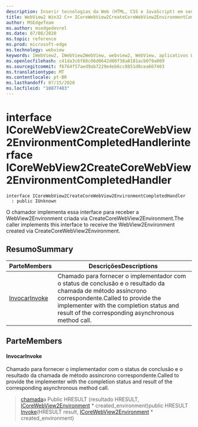 ```yaml
---
description: Inserir tecnologias da Web (HTML, CSS e JavaScript) em seus aplicativos nativos com o controle WebView2 do Microsoft Edge
title: WebView2 Win32 C++ ICoreWebView2CreateCoreWebView2EnvironmentCompletedHandler
author: MSEdgeTeam
ms.author: msedgedevrel
ms.date: 07/08/2020
ms.topic: reference
ms.prod: microsoft-edge
ms.technology: webview
keywords: IWebView2, IWebView2WebView, webview2, WebView, aplicativos Win32, Win32, Edge, ICoreWebView2, ICoreWebView2Controller, controle do navegador, HTML Edge, ICoreWebView2CreateCoreWebView2EnvironmentCompletedHandler
ms.openlocfilehash: c41da3c6f88c06d0642d00f38a8181acb079a009
ms.sourcegitcommit: f6764f57aed9ab7229e4eb6cc8851d0cea667403
ms.translationtype: MT
ms.contentlocale: pt-BR
ms.lasthandoff: 07/15/2020
ms.locfileid: "10877403"
---
```

# <span data-ttu-id="be91f-104">interface ICoreWebView2CreateCoreWebView2EnvironmentCompletedHandler</span><span class="sxs-lookup"><span data-stu-id="be91f-104">interface ICoreWebView2CreateCoreWebView2EnvironmentCompletedHandler</span></span> 

```
interface ICoreWebView2CreateCoreWebView2EnvironmentCompletedHandler
  : public IUnknown
```

<span data-ttu-id="be91f-105">O chamador implementa essa interface para receber a WebView2Environment criada via CreateCoreWebView2Environment.</span><span class="sxs-lookup"><span data-stu-id="be91f-105">The caller implements this interface to receive the WebView2Environment created via CreateCoreWebView2Environment.</span></span>

## <span data-ttu-id="be91f-106">Resumo</span><span class="sxs-lookup"><span data-stu-id="be91f-106">Summary</span></span>

 <span data-ttu-id="be91f-107">Parte</span><span class="sxs-lookup"><span data-stu-id="be91f-107">Members</span></span>                        | <span data-ttu-id="be91f-108">Descrições</span><span class="sxs-lookup"><span data-stu-id="be91f-108">Descriptions</span></span>
--------------------------------|---------------------------------------------
[<span data-ttu-id="be91f-109">Invocar</span><span class="sxs-lookup"><span data-stu-id="be91f-109">Invoke</span></span>](#invoke) | <span data-ttu-id="be91f-110">Chamado para fornecer o implementador com o status de conclusão e o resultado da chamada de método assíncrono correspondente.</span><span class="sxs-lookup"><span data-stu-id="be91f-110">Called to provide the implementer with the completion status and result of the corresponding asynchronous method call.</span></span>

## <span data-ttu-id="be91f-111">Parte</span><span class="sxs-lookup"><span data-stu-id="be91f-111">Members</span></span>

#### <span data-ttu-id="be91f-112">Invocar</span><span class="sxs-lookup"><span data-stu-id="be91f-112">Invoke</span></span> 

<span data-ttu-id="be91f-113">Chamado para fornecer o implementador com o status de conclusão e o resultado da chamada de método assíncrono correspondente.</span><span class="sxs-lookup"><span data-stu-id="be91f-113">Called to provide the implementer with the completion status and result of the corresponding asynchronous method call.</span></span>

> <span data-ttu-id="be91f-114">[chamada](#invoke)a Public HRESULT (resultado HRESULT, [ICoreWebView2Environment](icorewebview2environment.md) \* created_environment)</span><span class="sxs-lookup"><span data-stu-id="be91f-114">public HRESULT [Invoke](#invoke)(HRESULT result, [ICoreWebView2Environment](icorewebview2environment.md) \* created_environment)</span></span>

